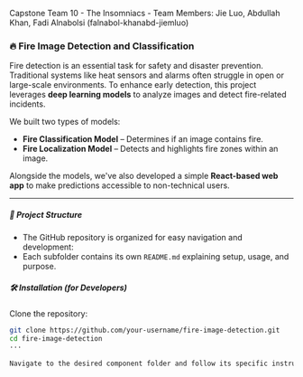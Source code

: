 Capstone Team 10 - The Insomniacs - 
Team Members: Jie Luo, Abdullah Khan, Fadi Alnabolsi (falnabol-khanabd-jiemluo)

### 🔥 Fire Image Detection and Classification

Fire detection is an essential task for safety and disaster prevention. Traditional systems like heat sensors and alarms often struggle in open or large-scale environments. To enhance early detection, this project leverages **deep learning models** to analyze images and detect fire-related incidents.

We built two types of models:
- **Fire Classification Model** – Determines if an image contains fire.
- **Fire Localization Model** – Detects and highlights fire zones within an image.

Alongside the models, we've also developed a simple **React-based web app** to make predictions accessible to non-technical users.

---

##### 📂 Project Structure

- The GitHub repository is organized for easy navigation and development:
- Each subfolder contains its own `README.md` explaining setup, usage, and purpose.

##### 🛠️ Installation (for Developers)

Clone the repository:

```bash
git clone https://github.com/your-username/fire-image-detection.git
cd fire-image-detection
···

Navigate to the desired component folder and follow its specific instructions.


